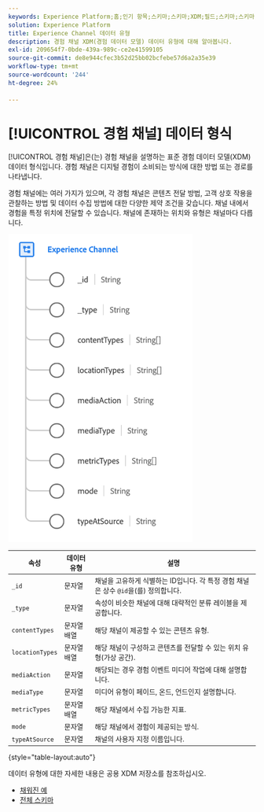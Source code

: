 ```yaml
---
keywords: Experience Platform;홈;인기 항목;스키마;스키마;XDM;필드;스키마;스키마;웹 페이지 세부 정보;데이터 유형;데이터 유형;데이터 유형;웹 페이지
solution: Experience Platform
title: Experience Channel 데이터 유형
description: 경험 채널 XDM(경험 데이터 모델) 데이터 유형에 대해 알아봅니다.
exl-id: 209654f7-0bde-439a-989c-ce2e41599105
source-git-commit: de8e944cfec3b52d25bb02bcfebe57d6a2a35e39
workflow-type: tm+mt
source-wordcount: '244'
ht-degree: 24%

---
```


# [!UICONTROL 경험 채널] 데이터 형식

[!UICONTROL 경험 채널]은(는) 경험 채널을 설명하는 표준 경험 데이터 모델(XDM) 데이터 형식입니다. 경험 채널은 디지털 경험이 소비되는 방식에 대한 방법 또는 경로를 나타냅니다.

경험 채널에는 여러 가지가 있으며, 각 경험 채널은 콘텐츠 전달 방법, 고객 상호 작용을 관찰하는 방법 및 데이터 수집 방법에 대한 다양한 제약 조건을 갖습니다. 채널 내에서 경험을 특정 위치에 전달할 수 있습니다. 채널에 존재하는 위치와 유형은 채널마다 다릅니다.

![](../images/data-types/experience-channel.png)

| 속성 | 데이터 유형 | 설명 |
| --- | --- | --- |
| `_id` | 문자열 | 채널을 고유하게 식별하는 ID입니다. 각 특정 경험 채널은 상수 `@id`을(를) 정의합니다. |
| `_type` | 문자열 | 속성이 비슷한 채널에 대해 대략적인 분류 레이블을 제공합니다. |
| `contentTypes` | 문자열 배열 | 해당 채널이 제공할 수 있는 콘텐츠 유형. |
| `locationTypes` | 문자열 배열 | 해당 채널이 구성하고 콘텐츠를 전달할 수 있는 위치 유형(가상 공간). |
| `mediaAction` | 문자열 | 해당되는 경우 경험 이벤트 미디어 작업에 대해 설명합니다. |
| `mediaType` | 문자열 | 미디어 유형이 페이드, 온드, 언드인지 설명합니다. |
| `metricTypes` | 문자열 배열 | 해당 채널에서 수집 가능한 지표. |
| `mode` | 문자열 | 해당 채널에서 경험이 제공되는 방식. |
| `typeAtSource` | 문자열 | 채널의 사용자 지정 이름입니다. |

{style="table-layout:auto"}

데이터 유형에 대한 자세한 내용은 공용 XDM 저장소를 참조하십시오.

* [채워진 예](https://github.com/adobe/xdm/blob/master/components/datatypes/channels/channel.example.1.json)
* [전체 스키마](https://github.com/adobe/xdm/blob/master/components/datatypes/channels/channel.schema.json)
